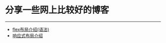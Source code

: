 # 分享一些网上比较好的博客  
---  

- [flex布局介绍(语法)](http://www.ruanyifeng.com/blog/2015/07/flex-grammar.html)
- [响应式布局介绍](http://www.ruanyifeng.com/blog/2012/05/responsive_web_design.html)
